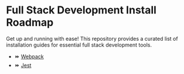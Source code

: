 # Full Stack Development Install Roadmap
Get up and running with ease! This repository provides a curated list of installation guides for essential full stack development tools.

- ⏩ [Webpack](https://github.com/zamcham/FullStack-Install-Roadmap/blob/main/Webpack/Install-Webpack.md)
- ⏩ [Jest](https://github.com/zamcham/FullStack-Install-Roadmap/blob/main/Jest/Jest-Install.md) 
